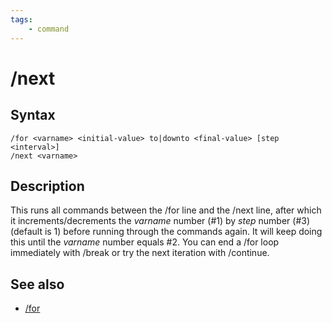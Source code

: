 ```yaml
---
tags:
    - command
---
```

# /next

## Syntax
<!--cmd-syntax-start-->
```eqcommand
/for <varname> <initial-value> to|downto <final-value> [step <interval>]
/next <varname>
```
<!--cmd-syntax-end-->

## Description
<!--cmd-desc-start-->
This runs all commands between the /for line and the /next line, after which it increments/decrements the _varname_ number (#1) by _step_ number (#3) \(default is 1) before running through the commands again. It will keep doing this until the _varname_ number equals #2. You can end a /for loop immediately with /break or try the next iteration with /continue.
<!--cmd-desc-end-->
## See also
* [/for](for.md)
